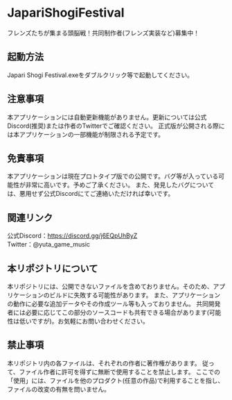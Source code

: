 # JapariShogiFestival
フレンズたちが集まる頭脳戦！共同制作者(フレンズ実装など)募集中！

## 起動方法
Japari Shogi Festival.exeをダブルクリック等で起動してください。

## 注意事項
本アプリケーションには自動更新機能がありません。更新については公式Discord(推奨)または作者のTwitterでご確認ください。
正式版が公開される際には本アプリケーションの一部機能が制限される予定です。

## 免責事項
本アプリケーションは現在プロトタイプ版での公開です。バグ等が入っている可能性が非常に高いです。予めご了承ください。
また、発見したバグについては、悪用せず公式Discordにてご連絡いただければ幸いです。

## 関連リンク
公式Discord：https://discord.gg/j6EQpUhByZ  
Twitter：@yuta_game_music

## 本リポジトリについて
本リポジトリには、公開できないファイルを含めておりません。そのため、アプリケーションのビルドに失敗する可能性があります。
また、アプリケーションの動作に必要な追加データやその作成ツール等も入っておりません。
共同開発者には必要に応じてこの部分のソースコードも共有できる場合があります(可能性は低いですが)。お気軽にお問い合わせください。

## 禁止事項
本リポジトリ内の各ファイルは、それぞれの作者に著作権があります。
従って、ファイル作者に許可を得ずに無断で使用することを禁止します。
ここでの「使用」には、ファイルを他のプロダクト(任意の作品)で利用することを指し、ファイルの改変の有無を問いません。
